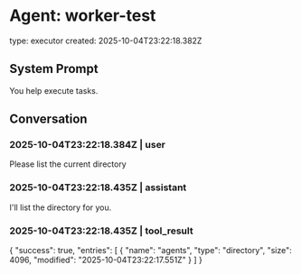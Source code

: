 # Agent: worker-test
type: executor
created: 2025-10-04T23:22:18.382Z

## System Prompt

You help execute tasks.

## Conversation

### 2025-10-04T23:22:18.384Z | user
Please list the current directory

### 2025-10-04T23:22:18.435Z | assistant
I'll list the directory for you.

### 2025-10-04T23:22:18.435Z | tool_result
{
  "success": true,
  "entries": [
    {
      "name": "agents",
      "type": "directory",
      "size": 4096,
      "modified": "2025-10-04T23:22:17.551Z"
    }
  ]
}
